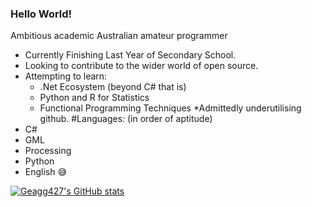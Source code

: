 ### Hello World!
Ambitious academic Australian amateur programmer
* Currently Finishing Last Year of Secondary School. 
* Looking to contribute to the wider world of open source.
* Attempting to learn:
  * .Net Ecosystem (beyond C# that is)
  * Python and R for Statistics
  * Functional Programming Techniques
*Admittedly underutilising github.
#Languages: (in order of aptitude)
* C#
* GML
* Processing
* Python
* English 😅

  
[![Geagg427's GitHub stats](https://github-readme-stats.vercel.app/api?username=Geagg427)](https://github.com/anuraghazra/github-readme-stats)


<!--
**Geagg427/Geagg427** is a ✨ _special_ ✨ repository because its `README.md` (this file) appears on your GitHub profile.

Here are some ideas to get you started:

- 🔭 I’m currently working on ...
- 🌱 I’m currently learning ...
- 👯 I’m looking to collaborate on ...
- 🤔 I’m looking for help with ...
- 💬 Ask me about ...
- 📫 How to reach me: ...
- 😄 Pronouns: ...
- ⚡ Fun fact: ...
-->
